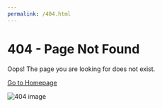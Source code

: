```yaml
---
permalink: /404.html
---
```


# 404 - Page Not Found

Oops! The page you are looking for does not exist.

[Go to Homepage](/)

![404 image](your-image-url-here)
